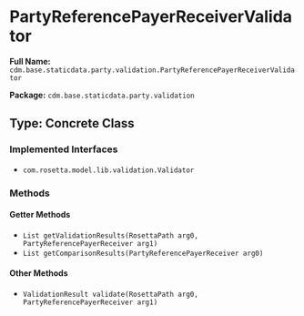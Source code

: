 # PartyReferencePayerReceiverValidator

**Full Name:** `cdm.base.staticdata.party.validation.PartyReferencePayerReceiverValidator`

**Package:** `cdm.base.staticdata.party.validation`

## Type: Concrete Class

### Implemented Interfaces

- `com.rosetta.model.lib.validation.Validator`

### Methods

#### Getter Methods

- `List getValidationResults(RosettaPath arg0, PartyReferencePayerReceiver arg1)`
- `List getComparisonResults(PartyReferencePayerReceiver arg0)`

#### Other Methods

- `ValidationResult validate(RosettaPath arg0, PartyReferencePayerReceiver arg1)`

